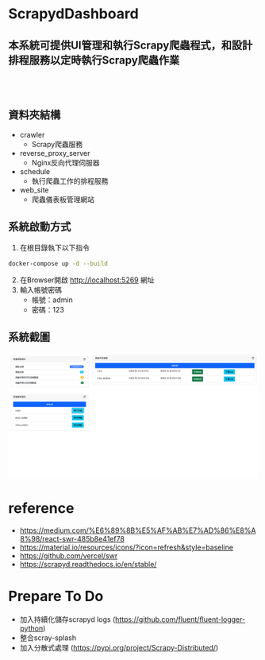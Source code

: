 # ScrapydDashboard
## 本系統可提供UI管理和執行Scrapy爬蟲程式，和設計排程服務以定時執行Scrapy爬蟲作業 
<br><br/>
## 資料夾結構
- crawler
  - Scrapy爬蟲服務
- reverse_proxy_server
  - Nginx反向代理伺服器
- schedule
  - 執行爬蟲工作的排程服務
- web_site
  - 爬蟲儀表板管理網站     
## 系統啟動方式
1. 在根目錄執下以下指令
``` bash
docker-compose up -d --build
```
2. 在Browser開啟 [http://localhost:5269](http://localhost:5269) 網址
3. 輸入帳號密碼
   - 帳號：admin
   - 密碼：123
## 系統截圖
![alt text](./images/ScreenShot.png "系統畫面")

# reference
- https://medium.com/%E6%89%8B%E5%AF%AB%E7%AD%86%E8%A8%98/react-swr-485b8e41ef78
- https://material.io/resources/icons/?icon=refresh&style=baseline
- https://github.com/vercel/swr
- https://scrapyd.readthedocs.io/en/stable/

# Prepare To Do
- 加入持續化儲存scrapyd logs (https://github.com/fluent/fluent-logger-python)
- 整合scray-splash
- 加入分散式處理 (https://pypi.org/project/Scrapy-Distributed/)
